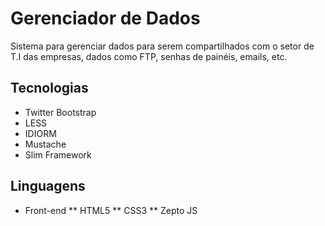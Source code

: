 Gerenciador de Dados
====================

Sistema para gerenciar dados para serem compartilhados com o setor de T.I das empresas, dados como FTP, senhas de painéis, emails, etc.

## Tecnologias

* Twitter Bootstrap
* LESS
* IDIORM
* Mustache
* Slim Framework

## Linguagens

* Front-end
** HTML5
** CSS3
** Zepto JS

